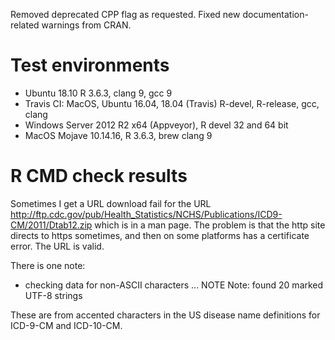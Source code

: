 Removed deprecated CPP flag as requested. Fixed new documentation-related warnings from CRAN.

# Test environments

  * Ubuntu 18.10 R 3.6.3, clang 9, gcc 9
  * Travis CI: MacOS, Ubuntu 16.04, 18.04 (Travis) R-devel, R-release, gcc, clang
  * Windows Server 2012 R2 x64 (Appveyor), R devel 32 and 64 bit
  * MacOS Mojave 10.14.16, R 3.6.3, brew clang 9

# R CMD check results

Sometimes I get a URL download fail for the URL http://ftp.cdc.gov/pub/Health_Statistics/NCHS/Publications/ICD9-CM/2011/Dtab12.zip which is in a man page. The problem is that the http site directs to https sometimes, and then on some platforms has a certificate error. The URL is valid.

There is one note:

* checking data for non-ASCII characters ... NOTE
  Note: found 20 marked UTF-8 strings
  
These are from accented characters in the US disease name definitions for ICD-9-CM and ICD-10-CM.
